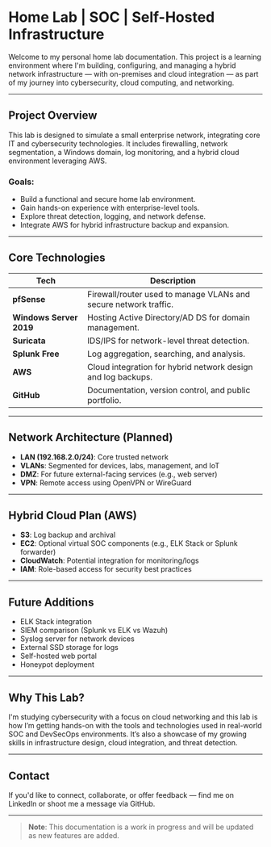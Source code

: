 # Home Lab | SOC | Self-Hosted Infrastructure

Welcome to my personal home lab documentation. This project is a learning environment where I'm building, configuring, and managing a hybrid network infrastructure — with on-premises and cloud integration — as part of my journey into cybersecurity, cloud computing, and networking.

---

## Project Overview

This lab is designed to simulate a small enterprise network, integrating core IT and cybersecurity technologies. It includes firewalling, network segmentation, a Windows domain, log monitoring, and a hybrid cloud environment leveraging AWS.

### Goals:

- Build a functional and secure home lab environment.
- Gain hands-on experience with enterprise-level tools.
- Explore threat detection, logging, and network defense.
- Integrate AWS for hybrid infrastructure backup and expansion.

---

## Core Technologies

| Tech | Description |
|------|-------------|
| **pfSense** | Firewall/router used to manage VLANs and secure network traffic. |
| **Windows Server 2019** | Hosting Active Directory/AD DS for domain management. |
| **Suricata** | IDS/IPS for network-level threat detection. |
| **Splunk Free** | Log aggregation, searching, and analysis. |
| **AWS** | Cloud integration for hybrid network design and log backups. |
| **GitHub** | Documentation, version control, and public portfolio. |

---

## Network Architecture (Planned)

- **LAN (192.168.2.0/24)**: Core trusted network
- **VLANs**: Segmented for devices, labs, management, and IoT
- **DMZ**: For future external-facing services (e.g., web server)
- **VPN**: Remote access using OpenVPN or WireGuard

---

## Hybrid Cloud Plan (AWS)

- **S3**: Log backup and archival
- **EC2**: Optional virtual SOC components (e.g., ELK Stack or Splunk forwarder)
- **CloudWatch**: Potential integration for monitoring/logs
- **IAM**: Role-based access for security best practices

---

## Future Additions

- ELK Stack integration
- SIEM comparison (Splunk vs ELK vs Wazuh)
- Syslog server for network devices
- External SSD storage for logs
- Self-hosted web portal
- Honeypot deployment

---

## Why This Lab?

I'm studying cybersecurity with a focus on cloud networking and this lab is how I’m getting hands-on with the tools and technologies used in real-world SOC and DevSecOps environments. It’s also a showcase of my growing skills in infrastructure design, cloud integration, and threat detection.

---

## Contact

If you'd like to connect, collaborate, or offer feedback — find me on LinkedIn or shoot me a message via GitHub.

---

> **Note**: This documentation is a work in progress and will be updated as new features are added.